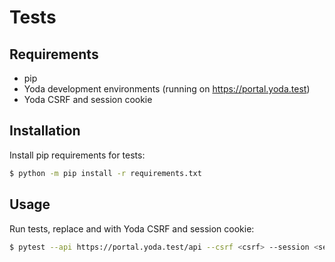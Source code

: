 # Tests

## Requirements
- pip
- Yoda development environments (running on https://portal.yoda.test)
- Yoda CSRF and session cookie

## Installation
Install pip requirements for tests:
```bash
$ python -m pip install -r requirements.txt
```

## Usage
Run tests, replace <csrf> and <session> with Yoda CSRF and session cookie:
```bash
$ pytest --api https://portal.yoda.test/api --csrf <csrf> --session <session>
```
